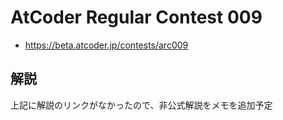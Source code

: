 # AtCoder Regular Contest 009
- <https://beta.atcoder.jp/contests/arc009>

## 解説
上記に解説のリンクがなかったので、非公式解説をメモを追加予定
